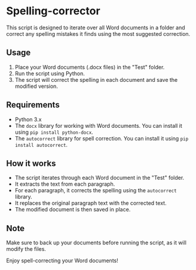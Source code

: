 # Spelling-corrector

This script is designed to iterate over all Word documents in a folder and correct any spelling mistakes it finds using the most suggested correction.

## Usage

1. Place your Word documents (.docx files) in the "Test" folder.
2. Run the script using Python.
3. The script will correct the spelling in each document and save the modified version.

## Requirements

- Python 3.x
- The `docx` library for working with Word documents. You can install it using `pip install python-docx`.
- The `autocorrect` library for spell correction. You can install it using `pip install autocorrect`.

## How it works

- The script iterates through each Word document in the "Test" folder.
- It extracts the text from each paragraph.
- For each paragraph, it corrects the spelling using the `autocorrect` library.
- It replaces the original paragraph text with the corrected text.
- The modified document is then saved in place.

## Note

Make sure to back up your documents before running the script, as it will modify the files.

Enjoy spell-correcting your Word documents!
